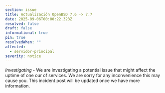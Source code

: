 ```yaml
---
section: issue
title: Actualización OpenBSD 7.6 -> 7.7
date: 2025-09-06T00:00:22.323Z
resolved: false
draft: false
informational: true
pin: true
resolvedWhen: ""
affected:
  - servidor-principal
severity: notice
---
```

*Investigating* - We are investigating a potential issue that might affect the uptime of one our of services. We are sorry for any inconvenience this may cause you. This incident post will be updated once we have more information.